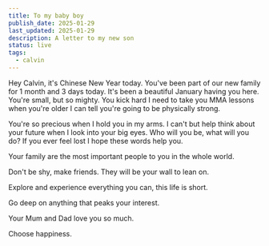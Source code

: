 ```yaml
---
title: To my baby boy
publish_date: 2025-01-29
last_updated: 2025-01-29
description: A letter to my new son
status: live
tags:
  - calvin
---
```

Hey Calvin, it's Chinese New Year today. You've been part of our new family for 1 month and 3 days today. It's been a beautiful January having you here. You're small, but so mighty. You kick hard I need to take you MMA lessons when you're older I can tell you're going to be physically strong.

You're so precious when I hold you in my arms. I can't but help think about your future when I look into your big eyes. Who will you be, what will you do? If you ever feel lost I hope these words help you. 

Your family are the most important people to you in the whole world.

Don't be shy, make friends. They will be your wall to lean on.

Explore and experience everything you can, this life is short.

Go deep on anything that peaks your interest.

Your Mum and Dad love you so much.

Choose happiness.



